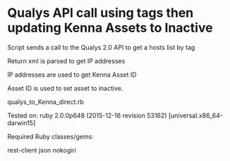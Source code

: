 # Qualys API call using tags then updating Kenna Assets to Inactive

Script sends a call to the Qualys 2.0 API to get a hosts list by tag

Return xml is parsed to get IP addresses

IP addresses are used to get Kenna Asset ID

Asset ID is used to set asset to inactive. 


qualys_to_Kenna_direct.rb <Kenna API token> <qualys user> <qualys pass> <qualys tagname> 

Tested on:
ruby 2.0.0p648 (2015-12-16 revision 53162) [universal.x86_64-darwin15]

Required Ruby classes/gems:

rest-client
json
nokogiri
